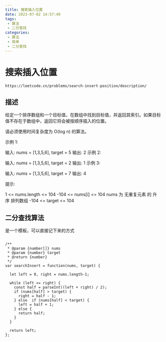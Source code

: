 ```yaml
---
title: 搜索插入位置
date: 2023-07-02 14:57:49
tags:
 - 算法
 - 二分查找
categories:
 - 算法
 - 简单
 - 二分查找
---
```


# 搜索插入位置

```
https://leetcode.cn/problems/search-insert-position/description/
```

## 描述


给定一个排序数组和一个目标值，在数组中找到目标值，并返回其索引。如果目标值不存在于数组中，返回它将会被按顺序插入的位置。

请必须使用时间复杂度为 O(log n) 的算法。

 

示例 1:

输入: nums = [1,3,5,6], target = 5
输出: 2
示例 2:

输入: nums = [1,3,5,6], target = 2
输出: 1
示例 3:

输入: nums = [1,3,5,6], target = 7
输出: 4
 

提示:

1 <= nums.length <= 104
-104 <= nums[i] <= 104
nums 为 无重复元素 的 升序 排列数组
-104 <= target <= 104




## 二分查找算法

是一个模板，可以直接记下来的方式

```

/**
 * @param {number[]} nums
 * @param {number} target
 * @return {number}
 */
var searchInsert = function(nums, target) {
  
  let left = 0, right = nums.length-1;

  while (left <= right) {
    const half = parseInt((left + right) / 2);
    if (nums[half] > target) {
      right = half - 1;
    } else  if (nums[half] < target) {
      left = half + 1;
    } else {
      return half;
    }
  }

  return left;
};

```
